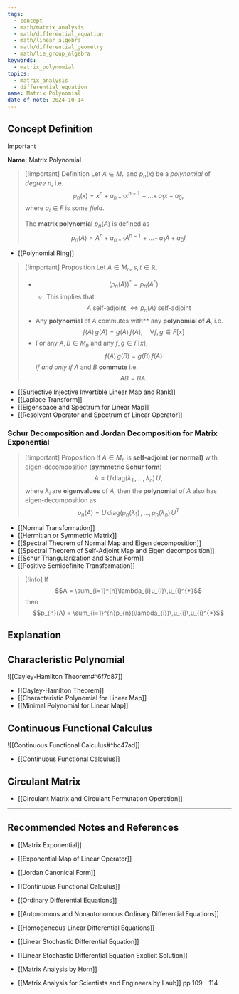 ```yaml
---
tags:
  - concept
  - math/matrix_analysis
  - math/differential_equation
  - math/linear_algebra
  - math/differential_geometry
  - math/lie_group_algebra
keywords:
  - matrix_polynomial
topics:
  - matrix_analysis
  - differential_equation
name: Matrix Polynomial
date of note: 2024-10-14
---
```


## Concept Definition

>[!important]
>**Name**: Matrix Polynomial

>[!important] Definition
>Let $A\in M_{n}$ and  $p_{n}(x)$ be a *polynomial* of *degree* $n$, i.e. $$p_{n}(x) = x^n + a_{n-1}x^{n-1} \,{+}\ldots{+}\,a_{1}x + a_{0},$$ where $a_{i}\in F$ is some *field*.
>
>The **matrix polynomial** $p_{n}(A)$ is defined as 
>$$
>p_{n}(A) = A^n + a_{n-1}A^{n-1} \,{+}\ldots{+}\,a_{1}A + a_{0}I
>$$
>

- [[Polynomial Ring]]


>[!important] Proposition
>Let $A\in M_{n}$, $s, t\in \mathbb{R}$.
>
>- $$(p_{n}(A))^{*} = p_{n}(A^{*})$$
>	- This implies that $$A \text{ self-adjoint } \iff p_{n}(A) \text{ self-adjoint}$$
>- Any **polynomial** of $A$ commutes with** any **polynomial of $A$**, i.e. $$f(A)\,g(A) = g(A)\,f(A), \quad \forall f, g\in F[x]$$
>- For any $A, B\in M_{n}$ and any $f,\,g\in F[x]$, $$f(A)\,g(B) = g(B)\,f(A)$$ *if and only if* $A$ and $B$ **commute** i.e. $$AB = BA.$$


- [[Surjective Injective Invertible Linear Map and Rank]]
- [[Laplace Transform]]
- [[Eigenspace and Spectrum for Linear Map]]
- [[Resolvent Operator and Spectrum of Linear Operator]]

### Schur Decomposition and Jordan Decomposition for Matrix Exponential

>[!important] Proposition
>If $A \in M_{n}$ is **self-adjoint (or normal)** with eigen-decomposition (**symmetric Schur form**) $$A = U\,\text{diag}(\lambda_{1}\,{,}\ldots{,}\,\lambda_{n})\,U,$$ where $\lambda_{i}$ are **eigenvalues** of $A$,  then the **polynomial** of $A$ also has eigen-decomposition as  $$p_{n}(A) = U\,\text{diag}(p_{n}(\lambda_{1}) \,{,}\ldots{,}\, p_{n}(\lambda_{n})\,U^{T}$$ 
>

- [[Normal Transformation]]
- [[Hermitian or Symmetric Matrix]]
- [[Spectral Theorem of Normal Map and Eigen decomposition]]
- [[Spectral Theorem of Self-Adjoint Map and Eigen decomposition]]
- [[Schur Triangularization and Schur Form]]
- [[Positive Semidefinite Transformation]]


>[!info]
>If $$A = \sum_{i=1}^{n}\lambda_{i}u_{i}\,u_{i}^{*}$$ then $$p_{n}(A) = \sum_{i=1}^{n}p_{n}(\lambda_{i})\,u_{i}\,u_{i}^{*}$$


## Explanation


## Characteristic Polynomial

![[Cayley-Hamilton Theorem#^6f7d87]]

- [[Cayley-Hamilton Theorem]]
- [[Characteristic Polynomial for Linear Map]]
- [[Minimal Polynomial for Linear Map]]


## Continuous Functional Calculus

![[Continuous Functional Calculus#^bc47ad]]

- [[Continuous Functional Calculus]]

## Circulant Matrix

- [[Circulant Matrix and Circulant Permutation Operation]]



-----------
##  Recommended Notes and References



- [[Matrix Exponential]]
- [[Exponential Map of Linear Operator]]
- [[Jordan Canonical Form]]
- [[Continuous Functional Calculus]]



- [[Ordinary Differential Equations]]
- [[Autonomous and Nonautonomous Ordinary Differential Equations]]
- [[Homogeneous Linear Differential Equations]]
- [[Linear Stochastic Differential Equation]]
- [[Linear Stochastic Differential Equation Explicit Solution]]


- [[Matrix Analysis by Horn]]
- [[Matrix Analysis for Scientists and Engineers by Laub]] pp 109 - 114